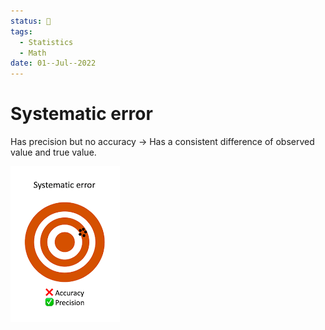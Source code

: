 ```yaml
---
status: 🌱
tags:
  - Statistics
  - Math
date: 01--Jul--2022
---
```


# Systematic error

Has precision but no accuracy -> Has a consistent difference of observed value and true value.

![](systematic%20error.png)